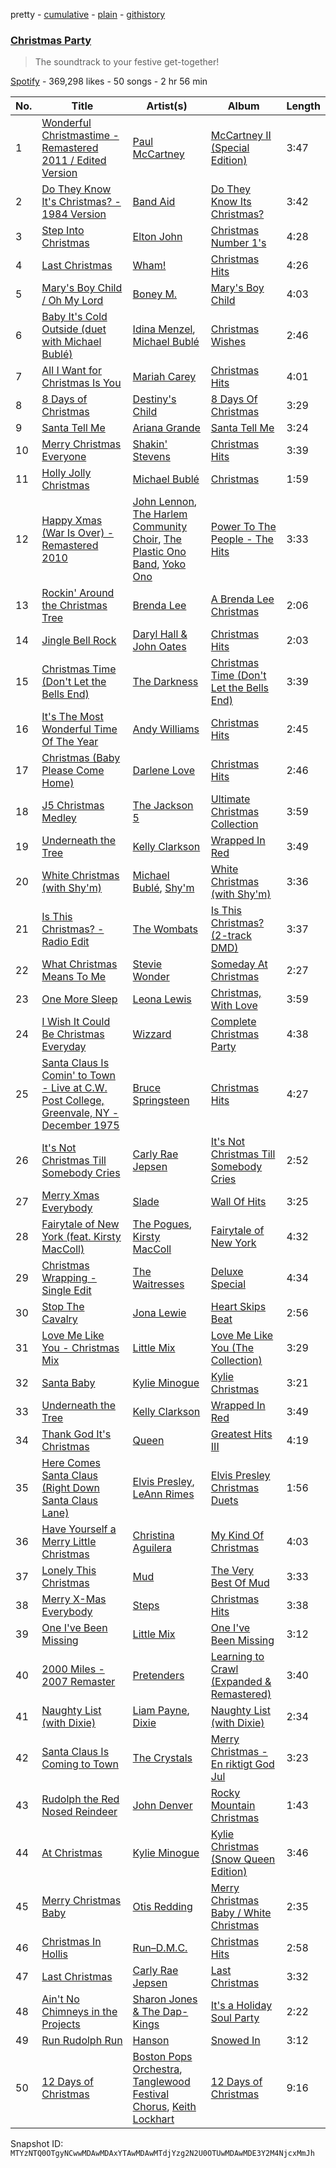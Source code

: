 pretty - [cumulative](/playlists/cumulative/37i9dQZF1DX26MMm9GTjCc.md) - [plain](/playlists/plain/37i9dQZF1DX26MMm9GTjCc) - [githistory](https://github.githistory.xyz/mackorone/spotify-playlist-archive/blob/main/playlists/plain/37i9dQZF1DX26MMm9GTjCc)

### [Christmas Party](https://open.spotify.com/playlist/37i9dQZF1DX26MMm9GTjCc)

> The soundtrack to your festive get\-together!

[Spotify](https://open.spotify.com/user/spotify) - 369,298 likes - 50 songs - 2 hr 56 min

| No. | Title | Artist(s) | Album | Length |
|---|---|---|---|---|
| 1 | [Wonderful Christmastime \- Remastered 2011 / Edited Version](https://open.spotify.com/track/4gavOCQdZ2g86gkvi17FM7) | [Paul McCartney](https://open.spotify.com/artist/4STHEaNw4mPZ2tzheohgXB) | [McCartney II \(Special Edition\)](https://open.spotify.com/album/7G2kEoHNNWxq6j8okgMvCr) | 3:47 |
| 2 | [Do They Know It's Christmas? \- 1984 Version](https://open.spotify.com/track/1hvpDAxZPKjKztOc72sv06) | [Band Aid](https://open.spotify.com/artist/35S20clEkkSNUo23ViaslZ) | [Do They Know Its Christmas?](https://open.spotify.com/album/5v6oVunOk4DA8SMlBFqsKG) | 3:42 |
| 3 | [Step Into Christmas](https://open.spotify.com/track/5pDaRonmzAV91HPxZVeiai) | [Elton John](https://open.spotify.com/artist/3PhoLpVuITZKcymswpck5b) | [Christmas Number 1's](https://open.spotify.com/album/4UvvfXA7W1IHzBaUCaRj2k) | 4:28 |
| 4 | [Last Christmas](https://open.spotify.com/track/0QPYn15U8IQHKcH2LDfrek) | [Wham!](https://open.spotify.com/artist/5lpH0xAS4fVfLkACg9DAuM) | [Christmas Hits](https://open.spotify.com/album/6Mtye5lhYh1JtHenUkIsH6) | 4:26 |
| 5 | [Mary's Boy Child / Oh My Lord](https://open.spotify.com/track/6YnzBV7YkaXZNCK3tlnCfg) | [Boney M.](https://open.spotify.com/artist/54R6Y0I7jGUCveDTtI21nb) | [Mary's Boy Child](https://open.spotify.com/album/6kgm5fARVQXzzKs3aXuKxg) | 4:03 |
| 6 | [Baby It's Cold Outside \(duet with Michael Bublé\)](https://open.spotify.com/track/7gtf27x5BZ183iSHMIlyV8) | [Idina Menzel](https://open.spotify.com/artist/73Np75Wv2tju61Eo9Zw4IR), [Michael Bublé](https://open.spotify.com/artist/1GxkXlMwML1oSg5eLPiAz3) | [Christmas Wishes](https://open.spotify.com/album/2PPk3TptgPXwwo2qhRP7lI) | 2:46 |
| 7 | [All I Want for Christmas Is You](https://open.spotify.com/track/7nQrUXVzVeYb0hAuabfmaP) | [Mariah Carey](https://open.spotify.com/artist/4iHNK0tOyZPYnBU7nGAgpQ) | [Christmas Hits](https://open.spotify.com/album/6Mtye5lhYh1JtHenUkIsH6) | 4:01 |
| 8 | [8 Days of Christmas](https://open.spotify.com/track/2CZWUmcG9swKChEPBllPra) | [Destiny's Child](https://open.spotify.com/artist/1Y8cdNmUJH7yBTd9yOvr5i) | [8 Days Of Christmas](https://open.spotify.com/album/6ordCtjHPF9FLdh3GPZNbX) | 3:29 |
| 9 | [Santa Tell Me](https://open.spotify.com/track/1ADjWm8QNhgNV8yCNNgQ1T) | [Ariana Grande](https://open.spotify.com/artist/66CXWjxzNUsdJxJ2JdwvnR) | [Santa Tell Me](https://open.spotify.com/album/2Y42QS2bGi5NokHzjticau) | 3:24 |
| 10 | [Merry Christmas Everyone](https://open.spotify.com/track/7brBzTFzUzxwKNXbyS5sN2) | [Shakin' Stevens](https://open.spotify.com/artist/0wi4yTYlGtEnbGo4ltZTib) | [Christmas Hits](https://open.spotify.com/album/6Mtye5lhYh1JtHenUkIsH6) | 3:39 |
| 11 | [Holly Jolly Christmas](https://open.spotify.com/track/6tjituizSxwSmBB5vtgHZE) | [Michael Bublé](https://open.spotify.com/artist/1GxkXlMwML1oSg5eLPiAz3) | [Christmas](https://open.spotify.com/album/3CKVXhODttZebJAzjUs2un) | 1:59 |
| 12 | [Happy Xmas \(War Is Over\) \- Remastered 2010](https://open.spotify.com/track/3zJw3rugfpVrmBeDDnUYzy) | [John Lennon](https://open.spotify.com/artist/4x1nvY2FN8jxqAFA0DA02H), [The Harlem Community Choir](https://open.spotify.com/artist/0vneleczrRRNPF1vj0x0vy), [The Plastic Ono Band](https://open.spotify.com/artist/4m2kfAHEnK7Z7qLGxeWtro), [Yoko Ono](https://open.spotify.com/artist/2s4tjL6W3qrblOe0raIzwJ) | [Power To The People \- The Hits](https://open.spotify.com/album/7mXg4fLJHmmnjAahH15Wsj) | 3:33 |
| 13 | [Rockin' Around the Christmas Tree](https://open.spotify.com/track/09OojFvtrM9YRzRjnXqJjA) | [Brenda Lee](https://open.spotify.com/artist/4cPHsZM98sKzmV26wlwD2W) | [A Brenda Lee Christmas](https://open.spotify.com/album/1cBDfonflxnXLLW1Ttnp9F) | 2:06 |
| 14 | [Jingle Bell Rock](https://open.spotify.com/track/0JoLc8rgQBJhDMolSCuRuw) | [Daryl Hall & John Oates](https://open.spotify.com/artist/77tT1kLj6mCWtFNqiOmP9H) | [Christmas Hits](https://open.spotify.com/album/6Mtye5lhYh1JtHenUkIsH6) | 2:03 |
| 15 | [Christmas Time \(Don't Let the Bells End\)](https://open.spotify.com/track/46w8k81V0eSBx64XuVHxT2) | [The Darkness](https://open.spotify.com/artist/5r1bdqzhgRoHC3YcCV6N5a) | [Christmas Time \(Don't Let the Bells End\)](https://open.spotify.com/album/4XzNQosYnRNJ29QYsMV98V) | 3:39 |
| 16 | [It's The Most Wonderful Time Of The Year](https://open.spotify.com/track/7N1AVQJ6MlUUjPElAPZhkS) | [Andy Williams](https://open.spotify.com/artist/4sj6D0zlMOl25nprDJBiU9) | [Christmas Hits](https://open.spotify.com/album/3bto84q2K8whk2cet81pAe) | 2:45 |
| 17 | [Christmas \(Baby Please Come Home\)](https://open.spotify.com/track/4TJ7VNAE34mEMrvUTCRvtF) | [Darlene Love](https://open.spotify.com/artist/391oLRVmoTkumiN79HkTWu) | [Christmas Hits](https://open.spotify.com/album/6Mtye5lhYh1JtHenUkIsH6) | 2:46 |
| 18 | [J5 Christmas Medley](https://open.spotify.com/track/1qMFPGEDGw8RhHMcyaGoIi) | [The Jackson 5](https://open.spotify.com/artist/2iE18Oxc8YSumAU232n4rW) | [Ultimate Christmas Collection](https://open.spotify.com/album/5V01S6fgW3zfKFojaRjaCM) | 3:59 |
| 19 | [Underneath the Tree](https://open.spotify.com/track/3YZE5qDV7u1ZD1gZc47ZeR) | [Kelly Clarkson](https://open.spotify.com/artist/3BmGtnKgCSGYIUhmivXKWX) | [Wrapped In Red](https://open.spotify.com/album/7Jahqd1kx9Qau0E9x9iZj6) | 3:49 |
| 20 | [White Christmas \(with Shy'm\)](https://open.spotify.com/track/54fvgxr5WYXNsnmKwMc7S1) | [Michael Bublé](https://open.spotify.com/artist/1GxkXlMwML1oSg5eLPiAz3), [Shy'm](https://open.spotify.com/artist/37vrZ22ryfsMP8bPttLjpD) | [White Christmas \(with Shy'm\)](https://open.spotify.com/album/3uTPJvoA6ck9juIaDCytSH) | 3:36 |
| 21 | [Is This Christmas? \- Radio Edit](https://open.spotify.com/track/4yifcWyiH6bbJbhKAgRZLb) | [The Wombats](https://open.spotify.com/artist/0Ya43ZKWHTKkAbkoJJkwIB) | [Is This Christmas? \(2\-track DMD\)](https://open.spotify.com/album/4ve8TbXdEBLPthEFkSXdrr) | 3:37 |
| 22 | [What Christmas Means To Me](https://open.spotify.com/track/2qoZNAP3JLyIOtbsPtBjvV) | [Stevie Wonder](https://open.spotify.com/artist/7guDJrEfX3qb6FEbdPA5qi) | [Someday At Christmas](https://open.spotify.com/album/0zdNmxXNCOFIFsTpJ4Q6uq) | 2:27 |
| 23 | [One More Sleep](https://open.spotify.com/track/78pn8k7RogKo2oxl0DyX6d) | [Leona Lewis](https://open.spotify.com/artist/5lKZWd6HiSCLfnDGrq9RAm) | [Christmas, With Love](https://open.spotify.com/album/4HRXnpdnLJGTkHSRk4roEs) | 3:59 |
| 24 | [I Wish It Could Be Christmas Everyday](https://open.spotify.com/track/59z1sKsrdxNuSl4G0MKVwA) | [Wizzard](https://open.spotify.com/artist/7823Dim2TzjiQQ9wRQxyi9) | [Complete Christmas Party](https://open.spotify.com/album/4uwCNkUg4fbdcOQ8WuiWfm) | 4:38 |
| 25 | [Santa Claus Is Comin' to Town \- Live at C.W\. Post College, Greenvale, NY \- December 1975](https://open.spotify.com/track/35ys6iS1supcwFoxLJkFbg) | [Bruce Springsteen](https://open.spotify.com/artist/3eqjTLE0HfPfh78zjh6TqT) | [Christmas Hits](https://open.spotify.com/album/6Mtye5lhYh1JtHenUkIsH6) | 4:27 |
| 26 | [It's Not Christmas Till Somebody Cries](https://open.spotify.com/track/18J9Wt6fBBFjkQciPsxa3g) | [Carly Rae Jepsen](https://open.spotify.com/artist/6sFIWsNpZYqfjUpaCgueju) | [It's Not Christmas Till Somebody Cries](https://open.spotify.com/album/1kmXMD3SJfTEt4NmrSKRhe) | 2:52 |
| 27 | [Merry Xmas Everybody](https://open.spotify.com/track/3iwZ8hg0q1kTBB5kjg0nO4) | [Slade](https://open.spotify.com/artist/10n5lhNDoSMUHWLlnST1yw) | [Wall Of Hits](https://open.spotify.com/album/3qQsv8mJaD5Qn10yCEuk84) | 3:25 |
| 28 | [Fairytale of New York \(feat\. Kirsty MacColl\)](https://open.spotify.com/track/3wV9G5BhrJ1ntlCQYko0if) | [The Pogues](https://open.spotify.com/artist/2wzMOQwNT6ZvVB4amvhFAH), [Kirsty MacColl](https://open.spotify.com/artist/6UlNIFEuWlBqb4TvlVCekq) | [Fairytale of New York](https://open.spotify.com/album/2MJV1Nr37QoEDeAo9cz6mr) | 4:32 |
| 29 | [Christmas Wrapping \- Single Edit](https://open.spotify.com/track/3WLX1Cs8PHIWJFAyUwDuhk) | [The Waitresses](https://open.spotify.com/artist/57AKOY1SF1062tuVzgAPv8) | [Deluxe Special](https://open.spotify.com/album/23tDoFtY91BNu8laE4I1Sy) | 4:34 |
| 30 | [Stop The Cavalry](https://open.spotify.com/track/02wPeiptJ7S9H9eL8F6jOk) | [Jona Lewie](https://open.spotify.com/artist/3nohf4qILMr5aUSOsolwxB) | [Heart Skips Beat](https://open.spotify.com/album/1uiVojMoLof71K5GJ0KeLR) | 2:56 |
| 31 | [Love Me Like You \- Christmas Mix](https://open.spotify.com/track/7ojnswb6OzsOg9B3UJbKel) | [Little Mix](https://open.spotify.com/artist/3e7awlrlDSwF3iM0WBjGMp) | [Love Me Like You \(The Collection\)](https://open.spotify.com/album/5duX2rkm2mTEeDZaMmVhi9) | 3:29 |
| 32 | [Santa Baby](https://open.spotify.com/track/2SBr3MK1sdMs8IxdRcN6qz) | [Kylie Minogue](https://open.spotify.com/artist/4RVnAU35WRWra6OZ3CbbMA) | [Kylie Christmas](https://open.spotify.com/album/0XRlr1kD7uPfLb0RxQKt6W) | 3:21 |
| 33 | [Underneath the Tree](https://open.spotify.com/track/3nAp4IvdMPPWEH9uuXFFV5) | [Kelly Clarkson](https://open.spotify.com/artist/3BmGtnKgCSGYIUhmivXKWX) | [Wrapped In Red](https://open.spotify.com/album/0t70lpfTyHEv0uuq21fhdZ) | 3:49 |
| 34 | [Thank God It's Christmas](https://open.spotify.com/track/0QtJZpyfZF67QF32p41NXa) | [Queen](https://open.spotify.com/artist/1dfeR4HaWDbWqFHLkxsg1d) | [Greatest Hits III](https://open.spotify.com/album/2BY5L3fpnj4pEduW3T1qN7) | 4:19 |
| 35 | [Here Comes Santa Claus \(Right Down Santa Claus Lane\)](https://open.spotify.com/track/2WRGElMRMJG8BsivwviL80) | [Elvis Presley](https://open.spotify.com/artist/43ZHCT0cAZBISjO8DG9PnE), [LeAnn Rimes](https://open.spotify.com/artist/2d3VHzlOEwXvmBdS4pzOPL) | [Elvis Presley Christmas Duets](https://open.spotify.com/album/0dZHOzNT3CYfHmK2yOW7oV) | 1:56 |
| 36 | [Have Yourself a Merry Little Christmas](https://open.spotify.com/track/0iV9yfj1knFNOSEiuTHZwl) | [Christina Aguilera](https://open.spotify.com/artist/1l7ZsJRRS8wlW3WfJfPfNS) | [My Kind Of Christmas](https://open.spotify.com/album/0EmIJRj74RImuDbGJh4iOu) | 4:03 |
| 37 | [Lonely This Christmas](https://open.spotify.com/track/6ka53p5HloApRQ2ptSpuGB) | [Mud](https://open.spotify.com/artist/3cqIsBnzV3BabbPWKz8Txf) | [The Very Best Of Mud](https://open.spotify.com/album/6fkg20RDjOK5JSZ3wqt6i4) | 3:33 |
| 38 | [Merry X\-Mas Everybody](https://open.spotify.com/track/1YlnvcS4mpYdxvwqxon0aZ) | [Steps](https://open.spotify.com/artist/17UkABEasVRlCcIFZ3wHb7) | [Christmas Hits](https://open.spotify.com/album/6Mtye5lhYh1JtHenUkIsH6) | 3:38 |
| 39 | [One I've Been Missing](https://open.spotify.com/track/4VpnrB9Lai2uHsRbh5C8Ft) | [Little Mix](https://open.spotify.com/artist/3e7awlrlDSwF3iM0WBjGMp) | [One I've Been Missing](https://open.spotify.com/album/2s0uYI8G5VpBHYaXHQaXJg) | 3:12 |
| 40 | [2000 Miles \- 2007 Remaster](https://open.spotify.com/track/5wTM2Bm8phDwHAuOsfBwhU) | [Pretenders](https://open.spotify.com/artist/0GByy3DcfbQwDvXGCWmzv9) | [Learning to Crawl \(Expanded & Remastered\)](https://open.spotify.com/album/48NYXFdasUBuSeO3RAolt3) | 3:40 |
| 41 | [Naughty List \(with Dixie\)](https://open.spotify.com/track/2Y0ktCGrGoGcQFXsGztvhi) | [Liam Payne](https://open.spotify.com/artist/5pUo3fmmHT8bhCyHE52hA6), [Dixie](https://open.spotify.com/artist/3DKkhRCGOG4e8IUPYFPfWs) | [Naughty List \(with Dixie\)](https://open.spotify.com/album/2xvYb1xTCb5hhxzXub0RdM) | 2:34 |
| 42 | [Santa Claus Is Coming to Town](https://open.spotify.com/track/4pq39ESd8oPCmAH6H4Vbt9) | [The Crystals](https://open.spotify.com/artist/7rewR1TVjhisjI6gauUamf) | [Merry Christmas \- En riktigt God Jul](https://open.spotify.com/album/5pyHOj2s15KUZBsBUe9OmQ) | 3:23 |
| 43 | [Rudolph the Red Nosed Reindeer](https://open.spotify.com/track/3IV8xIrnjv7TdJY6KUmdrD) | [John Denver](https://open.spotify.com/artist/7EK1bQADBoqbYXnT4Cqv9w) | [Rocky Mountain Christmas](https://open.spotify.com/album/0dXhgmr4nXrx4lTVC2IKBq) | 1:43 |
| 44 | [At Christmas](https://open.spotify.com/track/461LN3UXOCqznSTqapFzL0) | [Kylie Minogue](https://open.spotify.com/artist/4RVnAU35WRWra6OZ3CbbMA) | [Kylie Christmas \(Snow Queen Edition\)](https://open.spotify.com/album/6zfJrXI8K0Rc2Qxrs11uWC) | 3:46 |
| 45 | [Merry Christmas Baby](https://open.spotify.com/track/4STCTQ1h0VuWfvDyhGOxkv) | [Otis Redding](https://open.spotify.com/artist/60df5JBRRPcnSpsIMxxwQm) | [Merry Christmas Baby / White Christmas](https://open.spotify.com/album/004EYz2DQttcGvyTQGDmLp) | 2:35 |
| 46 | [Christmas In Hollis](https://open.spotify.com/track/1MxFicnnrdo9RzFLAm4Gsf) | [Run–D.M.C.](https://open.spotify.com/artist/3CQIn7N5CuRDP8wEI7FiDA) | [Christmas Hits](https://open.spotify.com/album/6Mtye5lhYh1JtHenUkIsH6) | 2:58 |
| 47 | [Last Christmas](https://open.spotify.com/track/34kSAsvs36tXZ8DaiBphUG) | [Carly Rae Jepsen](https://open.spotify.com/artist/6sFIWsNpZYqfjUpaCgueju) | [Last Christmas](https://open.spotify.com/album/4mVIcvIiA2bIXiN0P0otKJ) | 3:32 |
| 48 | [Ain't No Chimneys in the Projects](https://open.spotify.com/track/3NT6CIDNhCWs5DmZiM2xXB) | [Sharon Jones & The Dap\-Kings](https://open.spotify.com/artist/6LufpoVlIYKQCu9Gjpk8B7) | [It's a Holiday Soul Party](https://open.spotify.com/album/1wvM0On3hTkvoQVVdodNzk) | 2:22 |
| 49 | [Run Rudolph Run](https://open.spotify.com/track/56MD76UpyaINinoqWzcqVM) | [Hanson](https://open.spotify.com/artist/0SdiiPkr02EUdekHZJkt58) | [Snowed In](https://open.spotify.com/album/0SnP7ybqXYGyRFNqhmxWE1) | 3:12 |
| 50 | [12 Days of Christmas](https://open.spotify.com/track/6E4NFTOYOUPKnTCYXsLWWT) | [Boston Pops Orchestra](https://open.spotify.com/artist/7CIcEIOiWaZcEH35cpsdZq), [Tanglewood Festival Chorus](https://open.spotify.com/artist/4iVuajOueZR7rvn5PbkZM0), [Keith Lockhart](https://open.spotify.com/artist/3xXehPffJ4rtaaCbqDwVJ3) | [12 Days of Christmas](https://open.spotify.com/album/1RQHki0FSyJHcBCj22z0Hw) | 9:16 |

Snapshot ID: `MTYzNTQ0OTgyNCwwMDAwMDAxYTAwMDAwMTdjYzg2N2U0OTUwMDAwMDE3Y2M4NjcxMmJh`